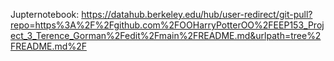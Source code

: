 

Jupternotebook: https://datahub.berkeley.edu/hub/user-redirect/git-pull?repo=https%3A%2F%2Fgithub.com%2FOOHarryPotterOO%2FEEP153_Project_3_Terence_Gorman%2Fedit%2Fmain%2FREADME.md&urlpath=tree%2FREADME.md%2F
